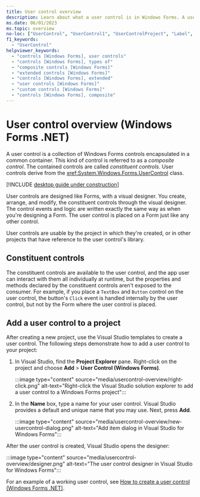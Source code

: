 ```yaml
---
title: User control overview
description: Learn about what a user control is in Windows Forms. A user control is a composite control that displays other controls as a group, and is interacted with as a single control.
ms.date: 06/01/2023
ms.topic: overview
no-loc: ["UserControl", "UserControl1", "UserControlProject", "Label", "Button", "Form", "TextBox"]
f1_keywords: 
  - "UserControl"
helpviewer_keywords: 
  - "controls [Windows Forms], user controls"
  - "controls [Windows Forms], types of"
  - "composite controls [Windows Forms]"
  - "extended controls [Windows Forms]"
  - "controls [Windows Forms], extended"
  - "user controls [Windows Forms]"
  - "custom controls [Windows Forms]"
  - "controls [Windows Forms], composite"
---
```


# User control overview (Windows Forms .NET)

A user control is a collection of Windows Forms controls encapsulated in a common container. This kind of control is referred to as a _composite control_. The contained controls are called _constituent controls_. User controls derive from the <xref:System.Windows.Forms.UserControl> class.

[!INCLUDE [desktop guide under construction](../../includes/desktop-guide-preview-note.md)]

User controls are designed like Forms, with a visual designer. You create, arrange, and modify, the constituent controls through the visual designer. The control events and logic are written exactly the same way as when you're designing a Form. The user control is placed on a Form just like any other control.

User controls are usable by the project in which they're created, or in other projects that have reference to the user control's library.

## Constituent controls

The constituent controls are available to the user control, and the app user can interact with them all individually at runtime, but the properties and methods declared by the constituent controls aren't exposed to the consumer. For example, if you place a `TextBox` and `Button` control on the user control, the button's `Click` event is handled internally by the user control, but not by the Form where the user control is placed.

## Add a user control to a project

After creating a new project, use the Visual Studio templates to create a user control. The following steps demonstrate how to add a user control to your project:

01. In Visual Studio, find the **Project Explorer** pane. Right-click on the project and choose **Add** > **User Control (Windows Forms)**.

    :::image type="content" source="media/usercontrol-overview/right-click.png" alt-text="Right-click the Visual Studio solution explorer to add a user control to a Windows Forms project":::

01. In the **Name** box, type a name for your user control. Visual Studio provides a default and unique name that you may use. Next, press **Add**.

    :::image type="content" source="media/usercontrol-overview/new-usercontrol-dialog.png" alt-text="Add item dialog in Visual Studio for Windows Forms":::

After the user control is created, Visual Studio opens the designer:

:::image type="content" source="media/usercontrol-overview/designer.png" alt-text="The user control designer in Visual Studio for Windows Forms":::

For an example of a working user control, see [How to create a user control (Windows Forms .NET)](how-to-create-usercontrol.md).
